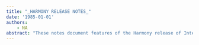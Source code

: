 ```yaml
---
title: "_HARMONY RELEASE NOTES_"
date: '1985-01-01'
authors: 
    - NA
abstract: "These notes document features of the Harmony release of Interlisp-D. Harmony is the successor to Carol, the June 1984 release of Interlisp-D. Harmony is substantially more reliable than its predecessors: over 600 system bugs have fixed. Support for NS file and print servers is now robust and reliable. Major improvements have been made to the font system. An advanced version of Tedit, the Interlisp text editor, is being released with Harmony. Image streams, which allow for the printing of arbitrary text and graphics on Interpress and Press printers, are supported by Harmony. The following pages present detailed descriptions of these, and many other features, which constitute the Harmony release."
---
```


